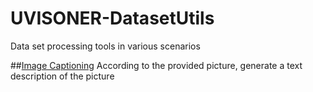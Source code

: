 # UVISONER-DatasetUtils
Data set processing tools in various scenarios

##[Image Captioning](tests/image_captioning/README.md)
According to the provided picture, generate a text description of the picture

